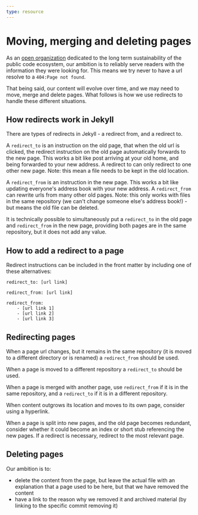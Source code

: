 ```yaml
---
type: resource
---
```


# Moving, merging and deleting pages

As an [open organization](../../organization/cultural-values.md) dedicated to the long term sustainability of the public code ecosystem, our ambition is to reliably serve readers with the information they were looking for.
This means we try never to have a url resolve to a `404:Page not found`.

That being said, our content will evolve over time, and we may need to move, merge and delete pages.
What follows is how we use redirects to handle these different situations.

## How redirects work in Jekyll

There are types of redirects in Jekyll - a redirect from, and a redirect to.

A `redirect_to` is an instruction on the old page, that when the old url is clicked, the redirect instruction on the old page automatically forwards to the new page.
This works a bit like post arriving at your old home, and being forwarded to your new address.
A redirect to can only redirect to one other new page.
Note: this mean a file needs to be kept in the old location.

A `redirect_from` is an instruction in the new page.
This works a bit like updating everyone's address book with your new address.
A `redirect_from` can rewrite urls from many other old pages.
Note: this only works with files in the same repository (we can't change someone else's address book!) - but means the old file can be deleted.

It is technically possible to simultaneously put a `redirect_to` in the old page and `redirect_from` in the new page, providing both pages are in the same repository, but it does not add any value.

## How to add a redirect to a page

Redirect instructions can be included in the front matter by including one of these alternatives:

`redirect_to: [url link]`

`redirect_from: [url link]`

```
redirect_from:
    - [url link 1]
    - [url link 2]
    - [url link 3]
```

## Redirecting pages

When a page url changes, but it remains in the same repository (it is moved to a different directory or is renamed) a `redirect_from` should be used.

When a page is moved to a different repository a `redirect_to` should be used.

When a page is merged with another page, use `redirect_from` if it is in the same repository, and a `redirect_to` if it is in a different repository.

When content outgrows its location and moves to its own page, consider using a hyperlink.

When a page is split into new pages, and the old page becomes redundant, consider whether it could become an index or short stub referencing the new pages.
If a redirect is necessary, redirect to the most relevant page.

## Deleting pages

Our ambition is to:

* delete the content from the page, but leave the actual file with an explanation that a page used to be here, but that we have removed the content
* have a link to the reason why we removed it and archived material (by linking to the specific commit removing it)
